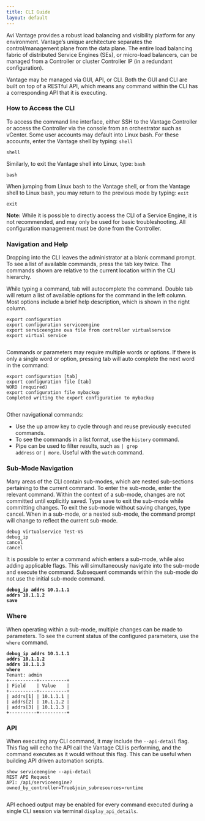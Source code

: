 ```yaml
---
title: CLI Guide
layout: default
---
```

Avi Vantage provides a robust load balancing and visibility platform for any environment. Vantage’s unique architecture separates the control/management plane from the data plane. The entire load balancing fabric of distributed Service Engines (SEs), or micro-load balancers, can be managed from a Controller or cluster Controller IP (in a redundant configuration).

Vantage may be managed via GUI, API, or CLI. Both the GUI and CLI are built on top of a RESTful API, which means any command within the CLI has a corresponding API that it is executing.

### How to Access the CLI

To access the command line interface, either SSH to the Vantage Controller or access the Controller via the console from an orchestrator such as vCenter. Some user accounts may default into Linux bash. For these accounts, enter the Vantage shell by typing: <code>shell</code>
<pre crayon="false" class="command-line language-bash" data-prompt="username@avi:~$"><code>shell</code></pre>

Similarly, to exit the Vantage shell into Linux, type: <code>bash</code>

<pre crayon="false" class="command-line language-bash" data-prompt=":&nbsp;>"><code>bash</code></pre>

When jumping from Linux bash to the Vantage shell, or from the Vantage shell to Linux bash, you may return to the previous mode by typing: <code>exit</code>

<pre crayon="false" class="command-line language-bash" data-prompt="username@avi:~$"><code>exit</code></pre> 
**Note:** While it is possible to directly access the CLI of a Service Engine, it is not recommended, and may only be used for basic troubleshooting. All configuration management must be done from the Controller.

### Navigation and Help

Dropping into the CLI leaves the administrator at a blank command prompt. To see a list of available commands, press the tab key twice. The commands shown are relative to the current location within the CLI hierarchy.

While typing a command, tab will autocomplete the command. Double tab will return a list of available options for the command in the left column. Most options include a brief help description, which is shown in the right column.
<pre crayon="false" class="command-line language-bash" data-prompt=":&nbsp;>"><code>export configuration
export configuration serviceengine
export serviceengine ova file from controller virtualservice
export virtual service &nbsp; &nbsp;
&nbsp;</code></pre>

Commands or parameters may require multiple words or options. If there is only a single word or option, pressing tab will auto complete the next word in the command:

<pre crayon="false" class="command-line language-bash" data-prompt=":&nbsp;>" data-output="3,5"><code>export configuration [tab]
export configuration file [tab]
WORD (required)
export configuration file mybackup
Completed writing the export configuration to mybackup &nbsp; &nbsp;
&nbsp;</code></pre>

Other navigational commands:

* Use the up arrow key to cycle through and reuse previously executed commands.
* To see the commands in a list format, use the <code>history</code> command.
* Pipe can be used to filter results, such as <code>| grep address</code> or <code>| more</code>. Useful with the <code>watch</code> command.

### Sub-Mode Navigation

Many areas of the CLI contain sub-modes, which are nested sub-sections pertaining to the current command. To enter the sub-mode, enter the relevant command. Within the context of a sub-mode, changes are not committed until explicitly saved. Type save to exit the sub-mode while committing changes. To exit the sub-mode without saving changes, type cancel. When in a sub-mode, or a nested sub-mode, the command prompt will change to reflect the current sub-mode.
<pre crayon="false" class="command-line language-bash" data-prompt="2,4|debugvertualservice>;3|debugvirtualservice:debug_ip>"><code>debug virtualservice Test-VS
debug_ip
cancel
cancel</code></pre>

It is possible to enter a command which enters a sub-mode, while also adding applicable flags. This will simultaneously navigate into the sub-mode and execute the command. Subsequent commands within the sub-mode do not use the initial sub-mode command.

<pre crayon="false" class="command-line language-bash" data-prompt="1,4|debugvirtualservice> ;2-3|debugvirtualservice:debug_ip> "><code><strong>debug_ip addrs 10.1.1.1</strong>
<strong>addrs 10.1.1.2</strong>
<strong>save</strong></code></pre>

### Where

When operating within a sub-mode, multiple changes can be made to parameters. To see the current status of the configured parameters, use the <code>where</code> command.
<pre crayon="false" class="command-line language-bash" data-prompt="1|debugvirtualservice> ;2-4,13|debugvirtualservice:debug_ip> " data-output="5-12"><code><strong>debug_ip addrs 10.1.1.1</strong>
<strong>addrs 10.1.1.2</strong>
<strong>addrs 10.1.1.3</strong>
<strong>where</strong>
Tenant: admin
+----------+----------+
| Field    | Value    |
+----------+----------+
| addrs[1] | 10.1.1.1 |
| addrs[2] | 10.1.1.2 |
| addrs[3] | 10.1.1.3 |
+----------+----------+</code></pre>

### API

When executing any CLI command, it may include the <code>--api-detail</code> flag. This flag will echo the API call the Vantage CLI is performing, and the command executes as it would without this flag. This can be useful when building API driven automation scripts.
<pre crayon="false" class="command-line language-bash" data-prompt=":&nbsp;>" data-output="2-99"><code>show serviceengine --api-detail
REST API Request
API: /api/serviceengine?owned_by_controller=True&amp;join_subresources=runtime
&nbsp;</code></pre>

API echoed output may be enabled for every command executed during a single CLI session via terminal <code>display_api_details</code>.